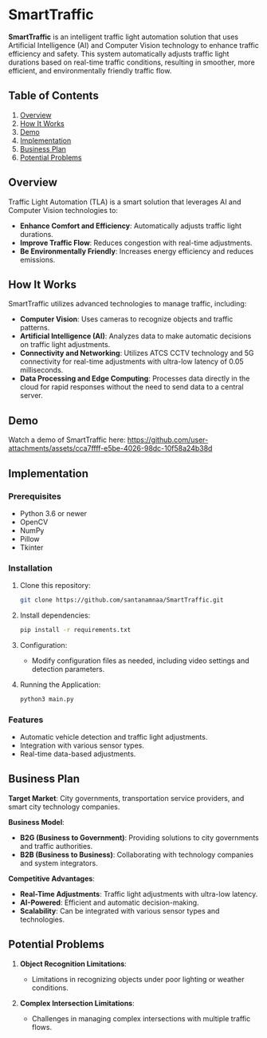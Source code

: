 # SmartTraffic

**SmartTraffic** is an intelligent traffic light automation solution that uses Artificial Intelligence (AI) and Computer Vision technology to enhance traffic efficiency and safety. This system automatically adjusts traffic light durations based on real-time traffic conditions, resulting in smoother, more efficient, and environmentally friendly traffic flow.

## Table of Contents

1. [Overview](#overview)
2. [How It Works](#how-it-works)
3. [Demo](#demo)
4. [Implementation](#implementation)
5. [Business Plan](#business-plan)
6. [Potential Problems](#potential-problems)

## Overview

Traffic Light Automation (TLA) is a smart solution that leverages AI and Computer Vision technologies to:

- **Enhance Comfort and Efficiency**: Automatically adjusts traffic light durations.
- **Improve Traffic Flow**: Reduces congestion with real-time adjustments.
- **Be Environmentally Friendly**: Increases energy efficiency and reduces emissions.

## How It Works

SmartTraffic utilizes advanced technologies to manage traffic, including:

- **Computer Vision**: Uses cameras to recognize objects and traffic patterns.
- **Artificial Intelligence (AI)**: Analyzes data to make automatic decisions on traffic light adjustments.
- **Connectivity and Networking**: Utilizes ATCS CCTV technology and 5G connectivity for real-time adjustments with ultra-low latency of 0.05 milliseconds.
- **Data Processing and Edge Computing**: Processes data directly in the cloud for rapid responses without the need to send data to a central server.

## Demo

Watch a demo of SmartTraffic here: 
https://github.com/user-attachments/assets/cca7ffff-e5be-4026-98dc-10f58a24b38d

## Implementation

### Prerequisites

- Python 3.6 or newer
- OpenCV
- NumPy
- Pillow
- Tkinter

### Installation

1. Clone this repository:
   ```bash
   git clone https://github.com/santanamnaa/SmartTraffic.git
   ```

2. Install dependencies:
   ```bash
   pip install -r requirements.txt
   ```

3. Configuration:
   - Modify configuration files as needed, including video settings and detection parameters.

4. Running the Application:
   ```bash
   python3 main.py
   ```

### Features

- Automatic vehicle detection and traffic light adjustments.
- Integration with various sensor types.
- Real-time data-based adjustments.

## Business Plan

**Target Market**: City governments, transportation service providers, and smart city technology companies.

**Business Model**:
- **B2G (Business to Government)**: Providing solutions to city governments and traffic authorities.
- **B2B (Business to Business)**: Collaborating with technology companies and system integrators.

**Competitive Advantages**:
- **Real-Time Adjustments**: Traffic light adjustments with ultra-low latency.
- **AI-Powered**: Efficient and automatic decision-making.
- **Scalability**: Can be integrated with various sensor types and technologies.

## Potential Problems

1. **Object Recognition Limitations**:
   - Limitations in recognizing objects under poor lighting or weather conditions.

2. **Complex Intersection Limitations**:
   - Challenges in managing complex intersections with multiple traffic flows.
